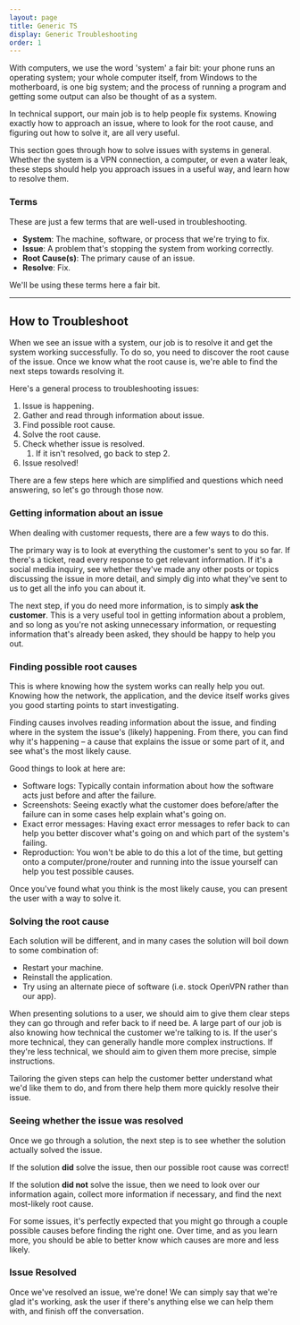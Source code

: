 ```yaml
---
layout: page
title: Generic TS
display: Generic Troubleshooting
order: 1
---
```

With computers, we use the word 'system' a fair bit: your phone runs an operating system; your whole computer itself, from Windows to the motherboard, is one big system; and the process of running a program and getting some output can also be thought of as a system.

In technical support, our main job is to help people fix systems. Knowing exactly how to approach an issue, where to look for the root cause, and figuring out how to solve it, are all very useful.

This section goes through how to solve issues with systems in general. Whether the system is a VPN connection, a computer, or even a  water leak, these steps should help you approach issues in a useful way, and learn how to resolve them.


### Terms

These are just a few terms that are well-used in troubleshooting.

- **System**: The machine, software, or process that we're trying to fix.
- **Issue**: A problem that's stopping the system from working correctly.
- **Root Cause(s)**: The primary cause of an issue.
- **Resolve**: Fix.

We'll be using these terms here a fair bit.


---


## How to Troubleshoot

When we see an issue with a system, our job is to resolve it and get the system working successfully. To do so, you need to discover the root cause of the issue. Once we know what the root cause is, we're able to find the next steps towards resolving it.

Here's a general process to troubleshooting issues:

1. Issue is happening.
2. Gather and read through information about issue.
3. Find possible root cause.
4. Solve the root cause.
5. Check whether issue is resolved.
    1. If it isn't resolved, go back to step 2.
6. Issue resolved!

There are a few steps here which are simplified and questions which need answering, so let's go through those now.


### Getting information about an issue

When dealing with customer requests, there are a few ways to do this.

The primary way is to look at everything the customer's sent to you so far. If there's a ticket, read every response to get relevant information. If it's a social media inquiry, see whether they've made any other posts or topics discussing the issue in more detail, and simply dig into what they've sent to us to get all the info you can about it.

The next step, if you do need more information, is to simply **ask the customer**. This is a very useful tool in getting information about a problem, and so long as you're not asking unnecessary information, or requesting information that's already been asked, they should be happy to help you out.


### Finding possible root causes

This is where knowing how the system works can really help you out. Knowing how the network, the application, and the device itself works gives you good starting points to start investigating.

Finding causes involves reading information about the issue, and finding where in the system the issue's (likely) happening. From there, you can find why it's happening – a cause that explains the issue or some part of it, and see what's the most likely cause.

Good things to look at here are:

- Software logs: Typically contain information about how the software acts just before and after the failure.
- Screenshots: Seeing exactly what the customer does before/after the failure can in some cases help explain what's going on.
- Exact error messages: Having exact error messages to refer back to can help you better discover what's going on and which part of the system's failing.
- Reproduction: You won't be able to do this a lot of the time, but getting onto a computer/prone/router and running into the issue yourself can help you test possible causes.

Once you've found what you think is the most likely cause, you can present the user with a way to solve it.


### Solving the root cause

Each solution will be different, and in many cases the solution will boil down to some combination of:

- Restart your machine.
- Reinstall the application.
- Try using an alternate piece of software (i.e. stock OpenVPN rather than our app).

When presenting solutions to a user, we should aim to give them clear steps they can go through and refer back to if need be. A large part of our job is also knowing how technical the customer we're talking to is. If the user's more technical, they can generally handle more complex instructions. If they're less technical, we should aim to given them more precise, simple instructions.

Tailoring the given steps can help the customer better understand what we'd like them to do, and from there help them more quickly resolve their issue.


### Seeing whether the issue was resolved

Once we go through a solution, the next step is to see whether the solution actually solved the issue.

If the solution **did** solve the issue, then our possible root cause was correct!

If the solution **did not** solve the issue, then we need to look over our information again, collect more information if necessary, and find the next most-likely root cause.

For some issues, it's perfectly expected that you might go through a couple possible causes before finding the right one. Over time, and as you learn more, you should be able to better know which causes are more and less likely.


### Issue Resolved

Once we've resolved an issue, we're done! We can simply say that we're glad it's working, ask the user if there's anything else we can help them with, and finish off the conversation.
